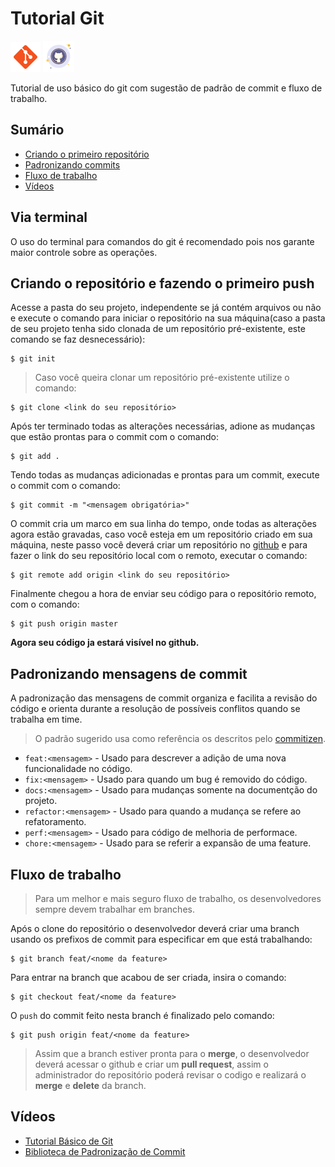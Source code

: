 # Tutorial Git
![git-icon](https://github.com/rnanc/Tutorial_Git/blob/master/icons8-git-48.png)
![github-icon](https://github.com/rnanc/Tutorial_Git/blob/master/icons8-github-50.png)

Tutorial de uso básico do git com sugestão de padrão de commit e fluxo de trabalho.

## Sumário
- [Criando o primeiro repositório](#criando-o-repositório-e-fazendo-o-primeiro-push)
- [Padronizando commits](#padronizando-mensagens-de-commit)
- [Fluxo de trabalho](#fluxo-de-trabalho)
- [Vídeos](#vídeos)

## Via terminal
O uso do terminal para comandos do git é recomendado pois nos garante maior controle sobre as operações.

## Criando o repositório e fazendo o primeiro push

Acesse a pasta do seu projeto, independente se já contém arquivos ou não e execute o comando para iniciar o repositório na sua máquina(caso a pasta de seu projeto tenha sido clonada de um repositório pré-existente, este comando se faz desnecessário):

```
$ git init
```

> Caso você queira clonar um repositório pré-existente utilize o comando:

```
$ git clone <link do seu repositório>
```

Após ter terminado todas as alterações necessárias, adione as mudanças que estão prontas para o commit com o comando:

```
$ git add .
```

Tendo todas as mudanças adicionadas e prontas para um commit, execute o commit com o comando:

```
$ git commit -m "<mensagem obrigatória>"
```

O commit cria um marco em sua linha do tempo, onde todas as alterações agora estão gravadas, caso você esteja em um repositório criado em  sua máquina, neste passo você deverá criar um repositório no [github](http://github.com/) e para fazer o link do seu repositório local com o remoto, executar o comando:

```
$ git remote add origin <link do seu repositório>
```

Finalmente chegou a hora de enviar seu código para o repositório remoto, com o comando:

```
$ git push origin master
```

**Agora seu código ja estará visível no github.**

## Padronizando mensagens de commit

A padronização das mensagens de commit organiza e facilita a revisão do código e orienta durante a resolução de possíveis conflitos quando se trabalha em time.

> O padrão sugerido usa como referência os descritos pelo [commitizen](https://github.com/commitizen/cz-cli).


* `feat:<mensagem>` - Usado para descrever a adição de uma nova funcionalidade no código.
* `fix:<mensagem>` - Usado para quando um bug é removido do código.
* `docs:<mensagem>` - Usado para mudanças somente na documentção do projeto.
* `refactor:<mensagem>` - Usado para quando a mudança se refere ao refatoramento.
* `perf:<mensagem>` - Usado para código de melhoria de performace.
* `chore:<mensagem>` - Usado para se referir a expansão de uma feature.

## Fluxo de trabalho

> Para um melhor e mais seguro fluxo de trabalho, os desenvolvedores sempre devem trabalhar em branches.

Após o clone do repositório o desenvolvedor deverá criar uma branch usando os prefixos de commit para especificar em que está trabalhando:

```
$ git branch feat/<nome da feature>
```

Para entrar na branch que acabou de ser criada, insira o comando:

```
$ git checkout feat/<nome da feature>
```

O `push` do commit feito nesta branch é finalizado pelo comando:

```
$ git push origin feat/<nome da feature>
```

> Assim que a branch estiver pronta para o **merge**, o desenvolvedor deverá acessar o github e criar um **pull request**, assim o administrador do repositório poderá revisar o codigo e realizará o **merge** e **delete** da branch.

## Vídeos

* [Tutorial Básico de Git](https://www.youtube.com/watch?v=2alg7MQ6_sI&t)
* [Biblioteca de Padronização de Commit](https://www.youtube.com/watch?v=erInHkjxkL8&t)
